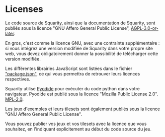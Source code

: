 # Licenses

Le code source de Squarity, ainsi que la documentation de Squarity, sont publiés sous la licence "GNU Affero General Public License", [AGPL-3.0-or-later](https://www.gnu.org/licenses/agpl-3.0.html).

En gros, c'est comme la licence GNU, avec une contrainte supplémentaire : si vous intégrez une version modifiée de Squarity dans votre propre site web, vous devez obligatoirement donner la possibilité de télécharger cette version modifiée.

Les différentes librairies JavaScript sont listées dans le fichier ["package.json"](https://github.com/darkrecher/squarity-code/blob/master/package.json), ce qui vous permettra de retrouver leurs licences respectives.

Squarity utilise [Pyodide](https://pyodide.org) pour exécuter du code python dans votre navigateur. Pyodide est publié sous la licence "Mozilla Public License 2.0". [MPL-2.0](https://choosealicense.com/licenses/mpl-2.0/).

Les jeux d'exemples et leurs tilesets sont également publiés sous la licence "GNU Affero General Public License".

Vous pouvez publier vos jeux et vos tilesets avec la licence que vous souhaitez, en l'indiquant explicitement au début du code source du jeu.

